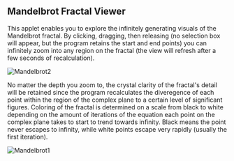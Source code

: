 ## Mandelbrot Fractal Viewer

This applet enables you to explore the infinitely generating visuals of the Mandelbrot fractal. By clicking, dragging, then releasing (no selection box will appear, but the program retains the start and end points) you can infinitely zoom into any region on the fractal (the view will refresh after a few seconds of recalculation).

![Mandelbrot2](https://github.com/sashaouellet/Mandelbrot/blob/master/Mandelbrot2.png "Mandelbrot2")

No matter the depth you zoom to, the crystal clarity of the fractal's detail will be retained since the program recalculates the diveregence of each point within the region of the complex plane to a certain level of significant figures. Coloring of the fractal is determined on a scale from black to white depending on the amount of iterations of the equation each point on the complex plane takes to start to trend towards infinity. Black means the point never escapes to infinity, while white points escape very rapidly (usually the first iteration).

![Mandelbrot1](https://github.com/sashaouellet/Mandelbrot/blob/master/Mandelbrot1.png "Mandelbrot1")
